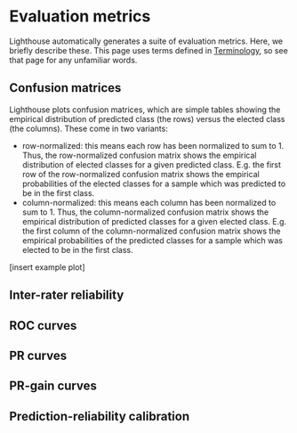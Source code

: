 # Evaluation metrics

Lighthouse automatically generates a suite of evaluation metrics.
Here, we briefly describe these. This page uses terms defined in [Terminology](@ref),
so see that page for any unfamiliar words.

## Confusion matrices

Lighthouse plots confusion matrices, which are simple tables
showing the empirical distribution of predicted class (the rows)
versus the elected class (the columns). These come in two variants: 

* row-normalized: this means each row has been normalized to sum to 1. Thus, the row-normalized confusion matrix shows the empirical distribution of elected classes for a given predicted class. E.g. the first row of the row-normalized confusion matrix shows the empirical probabilities of the elected classes for a sample which was predicted to be in the first class.
* column-normalized: this means each column has been normalized to sum to 1. Thus, the column-normalized confusion matrix shows the empirical distribution of predicted classes for a given elected class. E.g. the first column of the column-normalized confusion matrix shows the empirical probabilities of the predicted classes for a sample which was elected to be in the first class.

[insert example plot]

## Inter-rater reliability

## ROC curves

## PR curves

## PR-gain curves

## Prediction-reliability calibration

##
